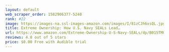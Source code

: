 ```yaml
---
layout: default 
﻿web_scraper_order: 1582906377-5240
rank: #22
image: https://images-na.ssl-images-amazon.com/images/I/81zCJh6xsQL.jpg
title: Extreme Ownership: How U.S. Navy SEALs Lead…
url: https://www.amazon.com/Extreme-Ownership-U-S-Navy-SEALs/dp/B015TM0RM4/ref=zg_mw_audible_22?_encoding=UTF8&psc=1&refRID=VQVVVPNRQFD2M3VKYXDG
reviews: 4.8 out of 5 stars
price: $0.00 Free with Audible trial
---
```

